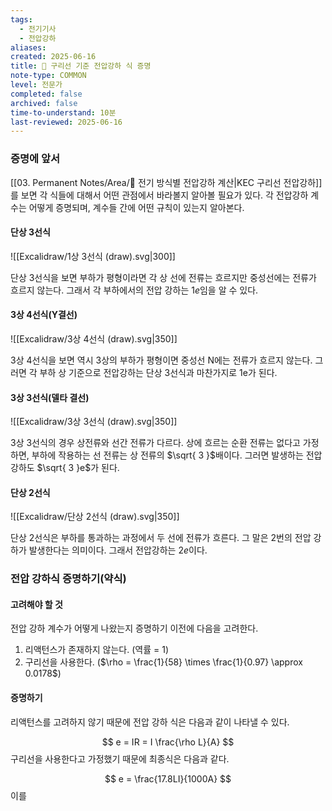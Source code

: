 ```yaml
---
tags:
  - 전기기사
  - 전압강하
aliases: 
created: 2025-06-16
title: 📝 구리선 기준 전압강하 식 증명
note-type: COMMON
level: 전문가
completed: false
archived: false
time-to-understand: 10분
last-reviewed: 2025-06-16
---
```



### 증명에 앞서

[[03. Permanent Notes/Area/📝 전기 방식별 전압강하 계산|KEC 구리선 전압강하]]를 보면 각 식들에 대해서 어떤 관점에서 바라볼지 알아볼 필요가 있다. 각 전압강하 계수는 어떻게 증명되며, 계수들 간에 어떤 규칙이 있는지 알아본다.

#### 단상 3선식 

![[Excalidraw/1상 3선식 (draw).svg|300]]

단상 3선식을 보면 부하가 평형이라면 각 상 선에 전류는 흐르지만 중성선에는 전류가 흐르지 않는다. 그래서 각 부하에서의 전압 강하는 $1e$임을 알 수 있다.

#### 3상 4선식(Y결선)

![[Excalidraw/3상 4선식 (draw).svg|350]]

3상 4선식을 보면 역시 3상의 부하가 평형이면 중성선 N에는 전류가 흐르지 않는다. 그러면 각 부하 상 기준으로 전압강하는 단상 3선식과 마찬가지로 1e가 된다.

#### 3상 3선식(델타 결선)

![[Excalidraw/3상 3선식 (draw).svg|350]]

3상 3선식의 경우 상전류와 선간 전류가 다르다. 상에 흐르는 순환 전류는 없다고 가정하면, 부하에 작용하는 선 전류는 상 전류의 $\sqrt{ 3 }$배이다. 그러면 발생하는 전압강하도 $\sqrt{ 3 }e$가 된다.


#### 단상 2선식

![[Excalidraw/단상 2선식 (draw).svg|350]]

단상 2선식은 부하를 통과하는 과정에서 두 선에 전류가 흐른다. 그 말은 2번의 전압 강하가 발생한다는 의미이다. 그래서 전압강하는 $2e$이다.


### 전압 강하식 증명하기(약식)
#### 고려해야 할 것

전압 강하 계수가 어떻게 나왔는지 증명하기 이전에 다음을 고려한다.

1. 리액턴스가 존재하지 않는다. (역률 = 1)
2. 구리선을 사용한다. ($\rho = \frac{1}{58} \times \frac{1}{0.97} \approx 0.0178$)

#### 증명하기

리액턴스를 고려하지 않기 때문에 전압 강하 식은 다음과 같이 나타낼 수 있다.

$$
e = IR = I \frac{\rho L}{A}
$$
구리선을 사용한다고 가정했기 때문에 최종식은 다음과 같다.

$$
e = \frac{17.8LI}{1000A}
$$
이를 

